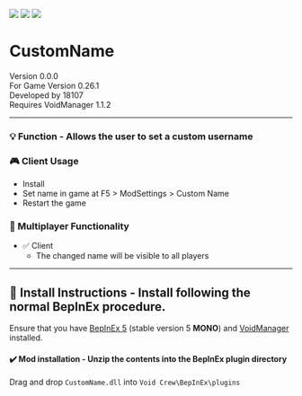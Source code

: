 [![](https://img.shields.io/badge/-Void_Crew_Modding_Team-111111?style=just-the-label&logo=github&labelColor=24292f)](https://github.com/Void-Crew-Modding-Team)
![](https://img.shields.io/badge/Game%20Version-0.26.1-111111?style=flat&labelColor=24292f&color=111111)
[![](https://img.shields.io/discord/1180651062550593536.svg?&logo=discord&logoColor=ffffff&style=flat&label=Discord&labelColor=24292f&color=111111)](https://discord.gg/g2u5wpbMGu "Void Crew Modding Discord")

# CustomName

Version 0.0.0  
For Game Version 0.26.1  
Developed by 18107  
Requires VoidManager 1.1.2


---------------------

### 💡 Function - Allows the user to set a custom username

### 🎮 Client Usage

- Install
- Set name in game at F5 > ModSettings > Custom Name
- Restart the game

### 👥 Multiplayer Functionality

- ✅ Client
  - The changed name will be visible to all players

---------------------

## 🔧 Install Instructions - **Install following the normal BepInEx procedure.**

Ensure that you have [BepInEx 5](https://thunderstore.io/c/void-crew/p/BepInEx/BepInExPack/) (stable version 5 **MONO**) and [VoidManager](https://thunderstore.io/c/void-crew/p/VoidCrewModdingTeam/VoidManager/) installed.

#### ✔️ Mod installation - **Unzip the contents into the BepInEx plugin directory**

Drag and drop `CustomName.dll` into `Void Crew\BepInEx\plugins`
